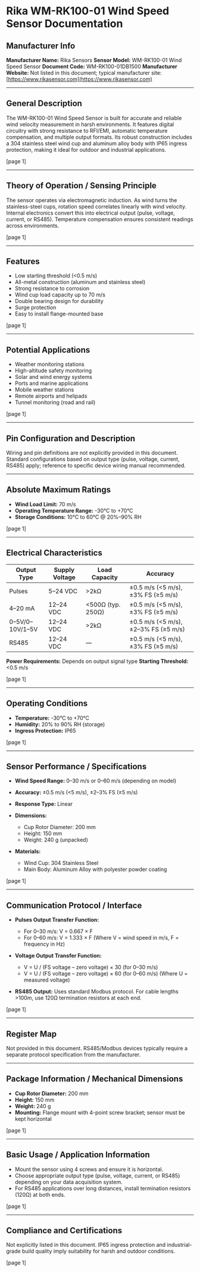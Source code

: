 # Rika WM-RK100-01 Wind Speed Sensor Documentation

## Manufacturer Info

**Manufacturer Name:** Rika Sensors
**Sensor Model:** WM-RK100-01 Wind Speed Sensor
**Document Code:** WM-RK100-01DB1500
**Manufacturer Website:** Not listed in this document; typical manufacturer site: [https://www.rikasensor.com](https://www.rikasensor.com)

---

## General Description

The WM-RK100-01 Wind Speed Sensor is built for accurate and reliable wind velocity measurement in harsh environments. It features digital circuitry with strong resistance to RFI/EMI, automatic temperature compensation, and multiple output formats. Its robust construction includes a 304 stainless steel wind cup and aluminum alloy body with IP65 ingress protection, making it ideal for outdoor and industrial applications.

\[page 1]

---

## Theory of Operation / Sensing Principle

The sensor operates via electromagnetic induction. As wind turns the stainless-steel cups, rotation speed correlates linearly with wind velocity. Internal electronics convert this into electrical output (pulse, voltage, current, or RS485). Temperature compensation ensures consistent readings across environments.

\[page 1]

---

## Features

* Low starting threshold (<0.5 m/s)
* All-metal construction (aluminum and stainless steel)
* Strong resistance to corrosion
* Wind cup load capacity up to 70 m/s
* Double bearing design for durability
* Surge protection
* Easy to install flange-mounted base

\[page 1]

---

## Potential Applications

* Weather monitoring stations
* High-altitude safety monitoring
* Solar and wind energy systems
* Ports and marine applications
* Mobile weather stations
* Remote airports and helipads
* Tunnel monitoring (road and rail)

\[page 1]

---

## Pin Configuration and Description

Wiring and pin definitions are not explicitly provided in this document. Standard configurations based on output type (pulse, voltage, current, RS485) apply; reference to specific device wiring manual recommended.

---

## Absolute Maximum Ratings

* **Wind Load Limit:** 70 m/s
* **Operating Temperature Range:** -30°C to +70°C
* **Storage Conditions:** 10°C to 60°C @ 20%–90% RH

\[page 1]

---

## Electrical Characteristics

| Output Type     | Supply Voltage | Load Capacity     | Accuracy                             |
| --------------- | -------------- | ----------------- | ------------------------------------ |
| Pulses          | 5–24 VDC       | >2kΩ              | ±0.5 m/s (<5 m/s), ±3% FS (≥5 m/s)   |
| 4–20 mA         | 12–24 VDC      | <500Ω (typ. 250Ω) | ±0.5 m/s (<5 m/s), ±3% FS (≥5 m/s)   |
| 0–5V/0–10V/1–5V | 12–24 VDC      | >2kΩ              | ±0.5 m/s (<5 m/s), ±2–3% FS (≥5 m/s) |
| RS485           | 12–24 VDC      | —                 | ±0.5 m/s (<5 m/s), ±3% FS (≥5 m/s)   |

**Power Requirements:** Depends on output signal type
**Starting Threshold:** <0.5 m/s

\[page 1]

---

## Operating Conditions

* **Temperature:** -30°C to +70°C
* **Humidity:** 20% to 90% RH (storage)
* **Ingress Protection:** IP65

\[page 1]

---

## Sensor Performance / Specifications

* **Wind Speed Range:** 0–30 m/s or 0–60 m/s (depending on model)
* **Accuracy:** ±0.5 m/s (<5 m/s), ±2–3% FS (≥5 m/s)
* **Response Type:** Linear
* **Dimensions:**

  * Cup Rotor Diameter: 200 mm
  * Height: 150 mm
  * Weight: 240 g (unpacked)
* **Materials:**

  * Wind Cup: 304 Stainless Steel
  * Main Body: Aluminum Alloy with polyester powder coating

\[page 1]

---

## Communication Protocol / Interface

* **Pulses Output Transfer Function:**

  * For 0–30 m/s: V = 0.667 × F
  * For 0–60 m/s: V = 1.333 × F
    (Where V = wind speed in m/s, F = frequency in Hz)

* **Voltage Output Transfer Function:**

  * V = U / (FS voltage – zero voltage) × 30 (for 0–30 m/s)
  * V = U / (FS voltage – zero voltage) × 60 (for 0–60 m/s)
    (Where U = measured voltage)

* **RS485 Output:** Uses standard Modbus protocol. For cable lengths >100m, use 120Ω termination resistors at each end.

\[page 1]

---

## Register Map

Not provided in this document. RS485/Modbus devices typically require a separate protocol specification from the manufacturer.

---

## Package Information / Mechanical Dimensions

* **Cup Rotor Diameter:** 200 mm
* **Height:** 150 mm
* **Weight:** 240 g
* **Mounting:** Flange mount with 4-point screw bracket; sensor must be kept horizontal

\[page 1]

---

## Basic Usage / Application Information

* Mount the sensor using 4 screws and ensure it is horizontal.
* Choose appropriate output type (pulse, voltage, current, or RS485) depending on your data acquisition system.
* For RS485 applications over long distances, install termination resistors (120Ω) at both ends.

\[page 1]

---

## Compliance and Certifications

Not explicitly listed in this document. IP65 ingress protection and industrial-grade build quality imply suitability for harsh and outdoor conditions.

\[page 1]
